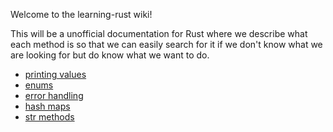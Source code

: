Welcome to the learning-rust wiki!

This will be a unofficial documentation for Rust where we describe what each method is so that we can easily search for it if we don't know what we are looking for but do know what we want to do.

* [printing values](printing_values)
* [enums](enums)
* [error handling](error_handling)
* [hash maps](has_maps)
* [str methods](str_methods)